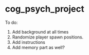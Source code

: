 # cog_psych_project

To do:

1. Add background at all times
2. Randomize player spawn positions.
3. Add instructions 
4. Add memory part as well? 
